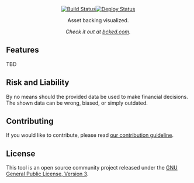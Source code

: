 <p align="center">
  <a href="https://github.com/Spenhouet/bcked/actions/workflows/deploy.yml"><img src="https://github.com/Spenhouet/bcked/actions/workflows/deploy.yml/badge.svg" alt="Build Status"></a><a href="https://github.com/Spenhouet/bcked/actions/workflows/pages/pages-build-deployment"><img src="https://github.com/Spenhouet/bcked/actions/workflows/pages/pages-build-deployment/badge.svg" alt="Deploy Status"></a>
</p>

<p align="center">Asset backing visualized.</p>

<p align="center"><em>Check it out at <a href="https://bcked.com/">bcked.com</a>.</em></p>

## Features

TBD

## Risk and Liability

By no means should the provided data be used to make financial decisions.
The shown data can be wrong, biased, or simply outdated.

## Contributing

If you would like to contribute, please read [our contribution guideline](CONTRIBUTING).

## License

This tool is an open source community project released under the [GNU General Public License, Version 3](LICENSE).
